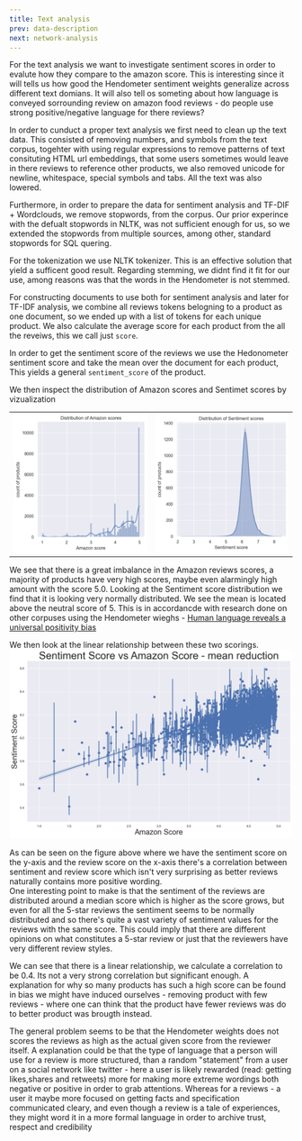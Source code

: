 ```yaml
---
title: Text analysis
prev: data-description
next: network-analysis
---
```

For the text analysis we want to investigate sentiment scores in order to evalute how they compare to the amazon score. This is interesting since it will tells us how good the Hendometer sentiment weights generalize across different text domians. It will also tell os someting about how language is conveyed sorrounding review on amazon food reviews - do people use strong positive/negative language for there reviews?  

In order to cunduct a proper text analysis we first need to clean up the text data. This consisted of removing numbers, and symbols from the text corpus, togehter with using regular expressions to remove patterns of text consituting HTML url embeddings, that some users sometimes would leave in there reviews to reference other products, we also removed unicode for newline, whitespace, special symbols and tabs. All the text was also lowered.  

Furthermore, in order to prepare the data for sentiment analysis and TF-DIF + Wordclouds, we remove stopwords, from the corpus. Our prior experince with the defualt stopwords in NLTK, was not sufficient enough for us, so we extended the stopwords from multiple sources, among other, standard stopwords for SQL quering.  

For the tokenization we use NLTK tokenizer. This is an effective solution that yield a sufficent good result. Regarding stemming, we didnt find it fit for our use, among reasons was that the words in the Hendometer is not stemmed.  

For constructing documents to use both for sentiment analysis and later for TF-IDF analysis, we combine all reviews tokens belogning to a product as one document, so we ended up with a list of tokens for each unique product. We also calculate the average score for each product from the all the reveiws, this we call just `score`.  

In order to get the sentiment score of the reviews we use the Hedonometer sentiment score and
take the mean over the document for each product, This yields a general `sentiment_score` of the product.  

We then inspect the distribution of Amazon scores and Sentimet scores by vizualization

|      |  |
| ---      | ---       |
| ![](/images/amazon_score.png) | ![](/images/sentiment_score.png) |

We see that there is a great imbalance in the Amazon reviews scores, a majority of products have very high scores, maybe even alarmingly high amount with the score 5.0.
Looking at the Sentiment score distribution we find that it is looking very normally distributed. We see the mean is located above the neutral score of 5. This is in accordancde with research done on other corpuses using the Hendometer wieghs - [Human language reveals a universal positivity bias](https://arxiv.org/abs/1406.3855)

We then look at the linear relationship between these two scorings.
<img src="/images/mean_amazon_sentiment.png">

As can be seen on the figure above where we have the sentiment score on the y-axis and the 
review score on the x-axis there's a correlation between sentiment and review score which isn't very
surprising as better reviews naturally contains more positive wording. 
<br>
One interesting point to make is that the sentiment of the reviews are distributed around a 
median score which is higher as the score grows, but even for all the 5-star reviews the 
sentiment seems to be normally distributed and so there's quite a vast variety of sentiment
values for the reviews with the same score. This could imply that there are different opinions
on what constitutes a 5-star review or just that the reviewers have very different review styles.  

We can see that there is a linear relationship, we calculate a correlation to be  0.4. Its not a very strong correlation but significant enough.
A explanation for why so many products has such a high score can be found in bias we might have induced ourselves - removing product with few reviews - where one can think that the product have fewer reviews was do to better product was brougth instead.

The general problem seems to be that the Hendometer weights does not scores the reviews as high as the actual given score from the reviewer itself. A explanation could be that the type of language that a person will use for a review is more structured, than a random "statement" from a user on a social network like twitter - here a user is likely rewarded (read: getting likes,shares and retweets) more for making more extreme wordings both negative or positive in order to grab attentions. Whereas for a reviews - a user it maybe more focused on getting facts and specification communicated cleary, and even though a review is a tale of experiences, they might word it in a more formal language in order to archive trust, respect and credibility
